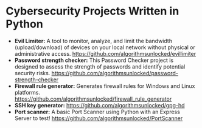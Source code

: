 # Cybersecurity Projects Written in Python
- **Evil Limiter:** A tool to monitor, analyze, and limit the bandwidth (upload/download) of devices on your local network without physical or administrative access. https://github.com/algorithmsunlocked/evillimiter
- **Password strength checker:** This Password Checker project is designed to assess the strength of passwords and identify potential security risks. https://github.com/algorithmsunlocked/password-strength-checker
- **Firewall rule generator:** Generates firewall rules for Windows and Linux platforms. https://github.com/algorithmsunlocked/firewall_rule_generator
- **SSH key generator:** https://github.com/algorithmsunlocked/gpg-hd
- **Port scanner:** A basic Port Scanner using Python with an Express Server to test! https://github.com/algorithmsunlocked/PortScanner

